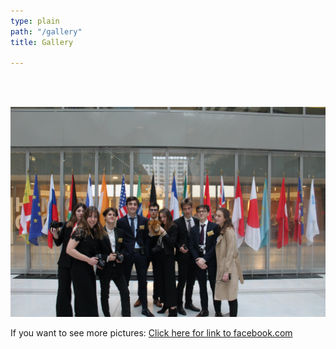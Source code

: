 ```yaml
---
type: plain
path: "/gallery"
title: Gallery

---
```

<div class="row">

<br /><br />

<img src="../../static/images/gallery-img/flag1.jpg" alt="Picture" />

<p>If you want to see more pictures: <a href="https://www.facebook.com/internationallyonmun">Click here for link to facebook.com</a></p>

</div>